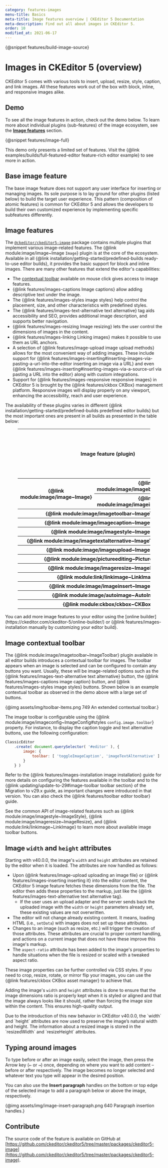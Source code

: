 ```yaml
---
category: features-images
menu-title: Basics
meta-title: Image features overview | CKEditor 5 Documentation
meta-description: Find out all about images in CKEditor 5.
order: 10
modified_at: 2021-06-17
---
```

{@snippet features/build-image-source}

# Images in CKEditor&nbsp;5 (overview)

CKEditor&nbsp;5 comes with various tools to insert, upload, resize, style, caption, and link images. All these features work out of the box with block, inline, and responsive images alike.

## Demo

To see all the image features in action, check out the demo below. To learn more about individual plugins (sub-features) of the image ecosystem, see the [**Image features**](#image-features) section.

{@snippet features/image-full}

<info-box info>
	This demo only presents a limited set of features. Visit the {@link examples/builds/full-featured-editor feature-rich editor example} to see more in action.
</info-box>

## Base image feature

The base image feature does not support any user interface for inserting or managing images. Its sole purpose is to lay ground for other plugins (listed below) to build the target user experience. This pattern (composition of atomic features) is common for CKEditor&nbsp;5 and allows the developers to build their own customized experience by implementing specific subfeatures differently.

## Image features

The [`@ckeditor/ckeditor5-image`](https://www.npmjs.com/package/@ckeditor/ckeditor5-image) package contains multiple plugins that implement various image-related features. The {@link module:image/image~Image `Image`} plugin is at the core of the ecosystem. Available in all {@link installation/getting-started/predefined-builds ready-to-use editor builds}, it provides the basic support for block and inline images. There are many other features that extend the editor's capabilities:

* The [contextual toolbar](#image-contextual-toolbar) available on mouse click gives access to image features.
* {@link features/images-captions Image captions} allow adding descriptive text under the image.
* The {@link features/images-styles image styles} help control the placement, size, and other characteristics with predefined styles.
* The {@link features/images-text-alternative text alternative} tag aids accessibility and SEO, provides additional image description, and supports better navigation.
* {@link features/images-resizing Image resizing} lets the user control the dimensions of images in the content.
* {@link features/images-linking Linking images} makes it possible to use them as URL anchors.
* A selection of {@link features/image-upload image upload methods} allows for the most convenient way of adding images. These include support for {@link features/images-inserting#inserting-images-via-pasting-a-url-into-the-editor inserting an image via a URL} and even {@link features/images-inserting#inserting-images-via-a-source-url via pasting a URL into the editor} along with custom integrations.
* Support for {@link features/images-responsive responsive images} in CKEditor&nbsp;5 is brought by the {@link features/ckbox CKBox} management platform. Responsive images will display properly on any viewport, enhancing the accessibility, reach and user experience.

The availability of these plugins varies in different {@link installation/getting-started/predefined-builds predefined editor builds} but the most important ones are present in all builds as presented in the table below:

<figure class="table">
	<table style="text-align: center">
		<thead>
			<tr>
				<th rowspan="2" colspan="2" style="vertical-align: middle">Image feature (plugin)</th>
				<th colspan="6">Predefined editor build</th>
			</tr>
			<tr>
				<th>{@link installation/getting-started/predefined-builds#classic-editor Classic}</th>
				<th>{@link installation/getting-started/predefined-builds#inline-editor Inline}</th>
				<th>{@link installation/getting-started/predefined-builds#balloon-editor Balloon}</th>
				<th>{@link installation/getting-started/predefined-builds#balloon-block-editor Balloon block}</th>
				<th>{@link installation/getting-started/predefined-builds#document-editor Document}</th>
				<th>{@link installation/getting-started/predefined-builds#superbuild Superbuild}</th>
			</tr>
		</thead>
		<tbody>
			<tr>
				<th rowspan="2" style="vertical-align: middle">{@link module:image/image~Image}</th>
				<th>{@link module:image/imageblock~ImageBlock}</th>
				<td>✅</td>
				<td>✅</td>
				<td>✅</td>
				<td>✅</td>
				<td>✅</td>
				<td>✅</td>
			</tr>
			<tr>
				<th>{@link module:image/imageinline~ImageInline}</th>
				<td>✅</td>
				<td>✅</td>
				<td>✅</td>
				<td>✅</td>
				<td>✅</td>
				<td>✅</td>
			</tr>
			<tr>
				<th colspan="2">{@link module:image/imagetoolbar~ImageToolbar}</th>
				<td>✅</td>
				<td>✅</td>
				<td>✅</td>
				<td>✅</td>
				<td>✅</td>
				<td>✅</td>
			</tr>
			<tr>
				<th colspan="2">{@link module:image/imagecaption~ImageCaption}</th>
				<td>✅</td>
				<td>✅</td>
				<td>✅</td>
				<td>✅</td>
				<td>✅</td>
				<td>✅</td>
			</tr>
			<tr>
				<th colspan="2">{@link module:image/imagestyle~ImageStyle}</th>
				<td>✅</td>
				<td>✅</td>
				<td>✅</td>
				<td>✅</td>
				<td>✅</td>
				<td>✅</td>
			</tr>
			<tr>
				<th colspan="2">{@link module:image/imagetextalternative~ImageTextAlternative}</th>
				<td>✅</td>
				<td>✅</td>
				<td>✅</td>
				<td>✅</td>
				<td>✅</td>
				<td>✅</td>
			</tr>
			<tr>
				<th colspan="2">{@link module:image/imageupload~ImageUpload}</th>
				<td>✅</td>
				<td>✅</td>
				<td>✅</td>
				<td>✅</td>
				<td>✅</td>
				<td>✅</td>
			</tr>
			<tr>
				<th colspan="2">{@link module:image/pictureediting~PictureEditing}</th>
				<td>✅</td>
				<td>✅</td>
				<td>✅</td>
				<td>✅</td>
				<td>✅</td>
				<td>✅</td>
			</tr>
			<tr>
				<th colspan="2">{@link module:image/imageresize~ImageResize}</th>
				<td>❌</td>
				<td>❌</td>
				<td>❌</td>
				<td>❌</td>
				<td>✅</td>
				<td>✅</td>
			</tr>
			<tr>
				<th colspan="2">{@link module:link/linkimage~LinkImage}</th>
				<td>❌</td>
				<td>❌</td>
				<td>❌</td>
				<td>❌</td>
				<td>❌</td>
				<td>✅</td>
			</tr>
			<tr>
				<th colspan="2">{@link module:image/imageinsert~ImageInsert}</th>
				<td>❌</td>
				<td>❌</td>
				<td>❌</td>
				<td>❌</td>
				<td>❌</td>
				<td>✅</td>
			</tr>
			<tr>
				<th colspan="2">{@link module:image/autoimage~AutoImage}</th>
				<td>❌</td>
				<td>❌</td>
				<td>❌</td>
				<td>❌</td>
				<td>❌</td>
				<td>✅</td>
			</tr>
			<tr>
				<th colspan="2">{@link module:ckbox/ckbox~CKBox}</th>
				<td>✅</td>
				<td>✅</td>
				<td>✅</td>
				<td>✅</td>
				<td>✅</td>
				<td>✅</td>
			</tr>
		</tbody>
	</table>
</figure>

<info-box>
	You can add more image features to your editor using the [online builder](https://ckeditor.com/ckeditor-5/online-builder/) or {@link features/images-installation manually by customizing your editor build}.
</info-box>

## Image contextual toolbar

The {@link module:image/imagetoolbar~ImageToolbar} plugin available in all editor builds introduces a contextual toolbar for images. The toolbar appears when an image is selected and can be configured to contain any buttons you want. Usually, these will be image-related options such as the {@link features/images-text-alternative text alternative} button, the {@link features/images-captions image caption} button, and {@link features/images-styles image styles} buttons. Shown below is an example contextual toolbar as observed in the demo above with a large set of buttons.

{@img assets/img/toolbar-items.png 749 An extended contextual toolbar.}

The image toolbar is configurable using the {@link module:image/imageconfig~ImageConfig#styles `config.image.toolbar`} property. For instance, to display the caption toggle and text alternative buttons, use the following configuration:

```js
ClassicEditor
	.create( document.querySelector( '#editor' ), {
		image: {
			toolbar: [ 'toggleImageCaption', 'imageTextAlternative' ]
		}
	} )
```
Refer to the {@link features/images-installation image installation} guide for more details on configuring the features available in the toolbar and to the {@link updating/update-to-29#image-toolbar toolbar section} of the Migration to v29.x guide, as important changes were introduced in that version. You can also check the {@link features/toolbar editor toolbar} guide.

See the common API of image-related features such as {@link module:image/imagestyle~ImageStyle}, {@link module:image/imageresize~ImageResize}, and {@link module:link/linkimage~LinkImage} to learn more about available image toolbar buttons.

## Image `width` and `height` attributes

Starting with v40.0.0, the image's `width` and `height` attributes are retained by the editor when it is loaded. The attributes are now handled as follows:

* Upon {@link features/image-upload uploading an image file} or {@link features/images-inserting inserting it} into the editor content, the CKEditor 5 image feature fetches these dimensions from the file. The editor then adds these properties to the markup, just like the {@link features/images-text-alternative text alternative tag}.
	* If the user uses an upload adapter and the server sends back the uploaded image with the `width` or `height` parameters already set, these existing values are not overwritten.
* The editor will not change already existing content. It means, loading HTML (i.e., `setData`) with images does not set up these attributes.
* Changes to an image (such as resize, etc.) will trigger the creation of those attributes. These attributes are crucial to proper content handling, and actions on a current image that does not have these improve this image's markup.
* The `aspect-ratio` attribute has been added to the image's properties to handle situations when the file is resized or scaled with a tweaked aspect ratio.

These image properties can be further controlled via CSS styles. If you need to crop, resize, rotate, or mirror flip your images, you can use the {@link features/ckbox CKBox asset manager} to achieve that.

Adding the image's `width` and `height` attributes is done to ensure that the image dimensions ratio is properly kept when it is styled or aligned and that the image always looks like it should, rather than forcing the image size within the content. This ensures high-quality output.

<info-box>
	Due to the introduction of this new behavior in CKEditor&nbsp;v40.0.0, the `width` and `height` attributes are now used to preserve the image’s natural width and height. The information about a resized image is stored in the `resizedWidth` and `resizeHeight` attributes.
</info-box>

## Typing around images

To type before or after an image easily, select the image, then press the Arrow key (<kbd>←</kbd> or <kbd>→</kbd>) once, depending on where you want to add content &ndash; before or after respectively. The image becomes no longer selected and whatever text you type will appear in the desired position.

You can also use the **Insert paragraph** handles on the bottom or top edge of the selected image to add a paragraph below or above the image, respectively.

{@img assets/img/image-insert-paragraph.png 640 Paragraph insertion handles.}

## Contribute

The source code of the feature is available on GitHub at [https://github.com/ckeditor/ckeditor5/tree/master/packages/ckeditor5-image](https://github.com/ckeditor/ckeditor5/tree/master/packages/ckeditor5-image).
